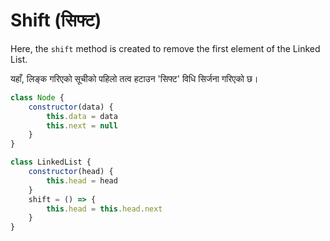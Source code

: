 # Shift (सिफ्ट)

Here, the `shift` method is created to remove the first element of the Linked List.

यहाँ, लिङ्क गरिएको सूचीको पहिलो तत्व हटाउन 'सिफ्ट' विधि सिर्जना गरिएको छ।

```javascript
class Node {
    constructor(data) {
        this.data = data
        this.next = null 
    }
}

class LinkedList {
    constructor(head) {
        this.head = head 
    }
    shift = () => {
        this.head = this.head.next 
    }
}
```
